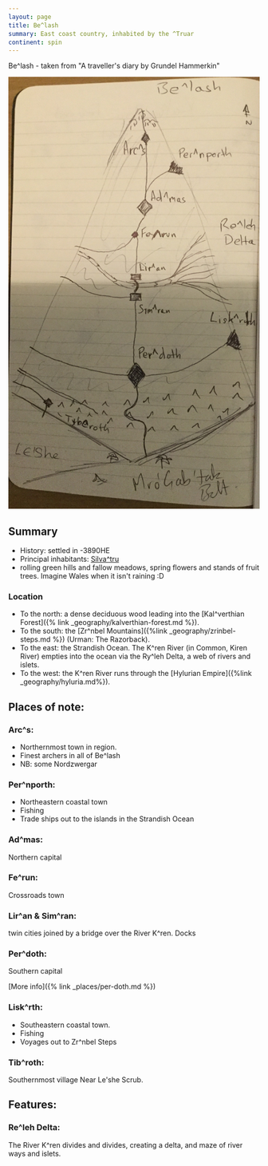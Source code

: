 ```yaml
---
layout: page
title: Be^lash
summary: East coast country, inhabited by the ^Truar
continent: spin
---
```


Be^lash - taken from "A traveller's diary by Grundel Hammerkin"

![Be^lash](/assets/belash-region.jpg)

## Summary

- History: settled in -3890HE
- Principal inhabitants: [Silva^tru](races/truar)
- rolling green hills and fallow meadows, spring flowers and stands of fruit
  trees. Imagine Wales when it isn't raining :D

### Location

- To the north: a dense deciduous wood leading into the \[Kal^verthian
  Forest]\({% link \_geography/kalverthian-forest.md %}).
- To the south: the \[Zr^nbel
  Mountains]\({%link \_geography/zrinbel-steps.md %}) (Urman: The Razorback).
- To the east: the Strandish Ocean. The K^ren River (in Common, Kiren River)
  empties into the ocean via the Ry^leh Delta, a web of rivers and islets.
- To the west: the K^ren River runs through the \[Hylurian
  Empire]\({%link \_geography/hyluria.md%}).

## Places of note:

### Arc^s:

- Northernmost town in region.
- Finest archers in all of Be^lash
- NB: some Nordzwergar

### Per^nporth:

- Northeastern coastal town
- Fishing
- Trade ships out to the islands in the Strandish Ocean

### Ad^mas:

Northern capital

### Fe^run:

Crossroads town

### Lir^an & Sim^ran:

twin cities joined by a bridge over the River K^ren. Docks

### Per^doth:

Southern capital

\[More info]\({% link \_places/per-doth.md %})

### Lisk^rth:

- Southeastern coastal town.
- Fishing
- Voyages out to Zr^nbel Steps

### Tib^roth:

Southernmost village Near Le'she Scrub.

## Features:

### Re^leh Delta:

The River K^ren divides and divides, creating a delta, and maze of river ways
and islets.
